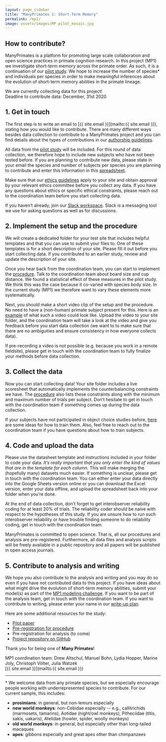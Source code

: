 ```yaml
---
layout: page_sidebar
title: "ManyPrimates 1: Short-Term Memory"
permalink: /mp1/
image: assets/images/MP pilot_mosaic.jpg
---
```


## How to contribute?

ManyPrimates is a platform for promoting large scale collaboration and open science practices in primate cognition research. In this project (MP1) we investigate short-term memory across the primate order. As such, it is a continuation of our [pilot study](/pilot). We hope to increase the number of species* and individuals per species in order to make meaningful inferences about the evolution of short-term memory abilities in the primate lineage.

<div class="box">
    <p> We are currently collecting data for this project!<br/>
    Deadline to contribute data: December, 31st 2020</p>
</div>

## 1. Get in touch

The first step is to write an email to [{{ site.email }}](mailto:{{ site.email }}), stating how you would like to contribute. There are many different ways besides data collection to contribute to a ManyPrimates project and you can find details about the types of contributions in our [authorship guidelines](/authorship).

All data from the [pilot study](/pilot) will be included. For this round of data collection, we therefore hope to include new subjects who have not been tested before. If you are planning to contribute new data, please state in your email the species and number of subjects per species you are planning to contribute and enter this information in this [spreadsheet](https://docs.google.com/spreadsheets/d/1pbE9L5VervPXBS-pp7Ako9fNRw3FznKbL9xj0eP-v0Y/edit#gid=0).

Make sure that our [ethics guidelines](/ethics) apply to your site and obtain approval by your relevant ethics committee before you collect any data. If you have any questions about ethics or specific ethical constraints, please reach out to the coordination team before you start collecting data.

If you haven’t already, join our [Slack workspace](https://join.slack.com/t/manyprimates/shared_invite/enQtNDM1MzE3MjM1OTExLTI1NjFmNWFkNThmOTdhZjFhZWQ2ZGY3ZmQ4ODE3OWYyZmZlMzIyNjliNDg2OWI4NzQwYzM3NDEwNzkyNTk1Yzg). Slack is a messaging tool we use for asking questions as well as for discussions.

## 2. Implement the setup and the procedure

We will create a dedicated folder for your test site that includes helpful templates and that you can use to submit your files to. One of these templates is for a short description of your site. Please fill it out before you start collecting data. If you contributed to an earlier study, review and update the description of your site.

Once you hear back from the coordination team, you can start to implement the [procedure](https://docs.google.com/document/d/1NkWf4t6wvTH_ZbEQ6E0XJZLK7UNR-_rtjNvRROfbhkA/edit). Talk to the coordination team about board size and cup distance. We found a statistical effect of these measures in the pilot study. We think this was the case because it co-varied with species body size. In the current study (MP1) we therefore want to vary these elements more systematically.

Next, you should make a short video clip of the setup and the procedure. No need to have a (non-human) primate subject present for this. Here is an [example](https://youtu.be/FNoxKnnPnlA) of what such a video could look like. Upload the video to your site folder, and the coordination team will take a look at the video and give you feedback before you start data collection (we want to to make sure that there are no ambiguities and ensure consistency in how everyone collects data).

If pre-recording a video is not possible (e.g. because you work in a remote fieldsite), please get in touch with the coordination team to fully finalize your methods before data collection.

## 3. Collect the data

Now you can start collecting data! Your site folder includes a live scoresheet that automatically implements the counterbalancing constraints we have. The [procedure](https://docs.google.com/document/d/1NkWf4t6wvTH_ZbEQ6E0XJZLK7UNR-_rtjNvRROfbhkA/edit) also lists these constraints along with the minimum and maximum number of trials per subject. Don’t hesitate to get in touch with the coordination team if something comes up during the data collection.

If your subjects have not participated in object choice studies before, [here](https://docs.google.com/document/d/1wQiPVOhborAlrM6ucmO6W52EDIlR_kBideJ-uxBiGbU/edit) are some ideas for how to train them. Also, feel free to reach out to the coordination team if you have questions about how to train subjects.

## 4. Code and upload the data

Please use the datasheet template and instructions included in your folder to code your data. *It’s really important that you only enter the kind of values that are in the template for each column.* This will make merging the (hopefully many) datasets much easier. If something is unclear, please get in touch with the coordination team. You can either enter your data directly into the Google Sheets version online or you can download the Excel version, enter your data offline, and upload the spreadsheet back into your folder when you’re done.

At the end of data collection, don’t forget to get interobserver reliability coding for at least 20% of trials. The reliability coder should be naive with respect to the hypotheses of this study. If you are unsure how to run such interobserver reliability or have trouble finding someone to do reliability coding, get in touch with the coordination team.

ManyPrimates is committed to open science. That is, all our procedures and analysis are pre-registered. Furthermore, all data files and analysis scripts will be freely available in a public repository and all papers will be published in open access journals.

## 5. Contribute to analysis and writing

We hope you also contribute to the analysis and writing and you may do so even if you have not contributed data to this project. If you have ideas about what might drive the evolution of short-term memory abilities, submit your model(s) as part of the [MP1 modeling challenge](/mp1/models). If you want to be part of the analysis team, get in touch with the coordination team. If you want to contribute to writing, please enter your name in our [write-up plan](https://docs.google.com/document/d/1x0FucBfr_BzTeYbEuPFHtsmTNlZRQGeFDJWkOxzlgPc/edit).

Here are some additional resources for the study:

- [Pilot paper](https://psyarxiv.com/3xu7q/)
- [Pre-registration for procedure](http://osf.io/x4fkn)
- Pre-registration for analysis (to come)
- [Project repository on GitHub](https://github.com/ManyPrimates/mp1_short_term_memory)

Thank you for being one of **Many Primates**!

MP1 coordination team: Drew Altschul, Manuel Bohn, Lydia Hopper, Marine Joly, Christoph Völter, Julia Watzek  
[{{ site.email }}](mailto:{{ site.email }})

***

\* We welcome data from any primate species, but we especially encourage people working with underrepresented species to contribute. For our current sample, this includes:

- **prosimians**: in general, but non-lemurs especially
- **new world monkeys**: non-Cebidae especially -- e.g., callitrichids (marmosets, tamarins), Aotidae (night/owl monkeys), Pitheciidae (titis, sakis, uakaris), Atelidae (howler, spider, woolly monkeys)
- **old world monkeys**: in general, but especially other than long-tailed macaques
- **apes**: gibbons especially and great apes other than chimpanzees
